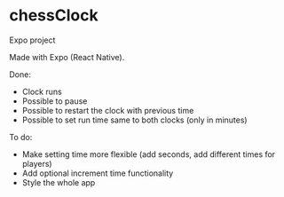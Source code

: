 # chessClock
Expo project

Made with Expo (React Native).


Done:

* Clock runs
* Possible to pause
* Possible to restart the clock with previous time
* Possible to set run time same to both clocks (only in minutes)

To do:

* Make setting time more flexible (add seconds, add different times for players)
* Add optional increment time functionality
* Style the whole app
